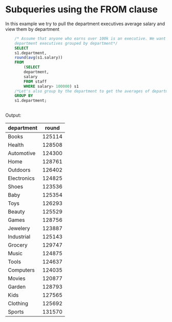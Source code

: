 # Subqueries using the FROM clause

In this example we try to pull the department executives average salary and view them by department

```sql
    /* Assume that anyone who earns over 100k is an executive. We want the average salary of 
    department executives grouped by department*/
    SELECT
    s1.department,
    round(avg(s1.salary))
    FROM
    	(SELECT
    	department,
    	salary
    	FROM staff
    	WHERE salary> 100000) s1
    /*Let's also group by the department to get the averages of department executives over 100k*/
    GROUP BY 
    s1.department;
              
```
Output:

| department  | round  |
| ----------- | ------ |
| Books       | 125114 |
| Health      | 128508 |
| Automotive  | 124300 |
| Home        | 128761 |
| Outdoors    | 126402 |
| Electronics | 124825 |
| Shoes       | 123536 |
| Baby        | 125354 |
| Toys        | 126293 |
| Beauty      | 125529 |
| Games       | 128756 |
| Jewelery    | 123887 |
| Industrial  | 125143 |
| Grocery     | 129747 |
| Music       | 124875 |
| Tools       | 124637 |
| Computers   | 124035 |
| Movies      | 120877 |
| Garden      | 128793 |
| Kids        | 127565 |
| Clothing    | 125692 |
| Sports      | 131570 |
